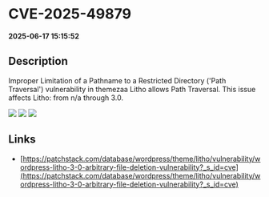 # CVE-2025-49879

**2025-06-17 15:15:52**

## Description
Improper Limitation of a Pathname to a Restricted Directory ('Path Traversal') vulnerability in themezaa Litho allows Path Traversal. This issue affects Litho: from n/a through 3.0.

![](https://img.shields.io/static/v1?label=Score&message=8.6&color=red)
![](https://img.shields.io/static/v1?label=Severity&message=HIGH&color=red)
![](https://img.shields.io/static/v1?label=CWE&message=Traversal&color=green)

## Links
- [https://patchstack.com/database/wordpress/theme/litho/vulnerability/wordpress-litho-3-0-arbitrary-file-deletion-vulnerability?_s_id=cve](https://patchstack.com/database/wordpress/theme/litho/vulnerability/wordpress-litho-3-0-arbitrary-file-deletion-vulnerability?_s_id=cve)
